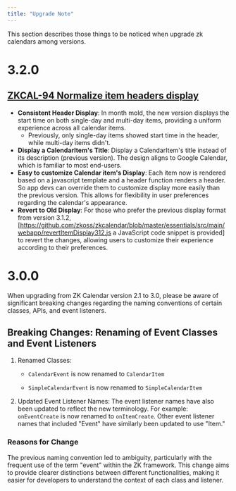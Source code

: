 ```yaml
---
title: "Upgrade Note"
---
```


This section describes those things to be noticed when upgrade zk
calendars among versions.

# 3.2.0

## [ZKCAL-94 Normalize item headers display](https://tracker.zkoss.org/browse/ZKCAL-94)

* **Consistent Header Display**: In month mold, the new version displays the start time on both single-day and multi-day items, providing a uniform experience across all calendar items. 
  * Previously, only single-day items showed start time in the header, while multi-day items didn't.
* **Display a CalendarItem's Title**: Display a CalendarItem's title instead of its description (previous version). The design aligns to Google Calendar, which is familiar to most end-users.
* **Easy to customize Calendar item's Display**: Each item now is rendered based on a javascript template and a header function renders a header. So app devs can override them to customize display more easily than the previous version. This allows for flexibility in user preferences regarding the calendar's appearance.
* **Revert to Old Display**: For those who prefer the previous display format from version 3.1.2, [https://github.com/zkoss/zkcalendar/blob/master/essentials/src/main/webapp/revertItemDisplay312.js a JavaScript code snippet is provided] to revert the changes, allowing users to customize their experience according to their preferences.

# 3.0.0

When upgrading from ZK Calendar version 2.1 to 3.0, please be aware of
significant breaking changes regarding the naming conventions of certain
classes, APIs, and event listeners.

## Breaking Changes: Renaming of Event Classes and Event Listeners

1.  Renamed Classes: 
    * `CalendarEvent` is now renamed to `CalendarItem`

    * `SimpleCalendarEvent` is now renamed to `SimpleCalendarItem`
2.  Updated Event Listener Names:
    The event listener names have also been updated to reflect the new
    terminology. For example: `onEventCreate` is now renamed to
    `onItemCreate`. Other event listener names that included "Event"
    have similarly been updated to use "Item."

### Reasons for Change
The previous naming convention led to ambiguity, particularly with the
frequent use of the term "event" within the ZK framework. This change
aims to provide clearer distinctions between different functionalities,
making it easier for developers to understand the context of each class
and listener.
